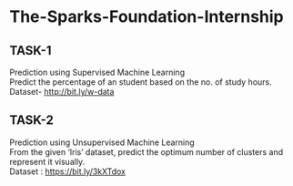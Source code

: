 # The-Sparks-Foundation-Internship
## TASK-1
Prediction using Supervised Machine Learning\
Predict the percentage of an student based on the no. of study hours.\
Dataset- http://bit.ly/w-data

## TASK-2
Prediction using Unsupervised Machine Learning\
From the given ‘Iris’ dataset, predict the optimum number of clusters and represent it visually.\
Dataset : https://bit.ly/3kXTdox

